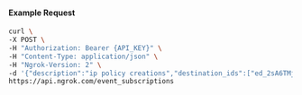 <!-- Code generated for API Clients. DO NOT EDIT. -->

#### Example Request

```bash
curl \
-X POST \
-H "Authorization: Bearer {API_KEY}" \
-H "Content-Type: application/json" \
-H "Ngrok-Version: 2" \
-d '{"description":"ip policy creations","destination_ids":["ed_2sA6TMj24VtJdWH3bgJgdJuMqGP"],"metadata":"{\"environment\": \"staging\"}","sources":[{"type":"ip_policy_created.v0"}]}' \
https://api.ngrok.com/event_subscriptions
```
